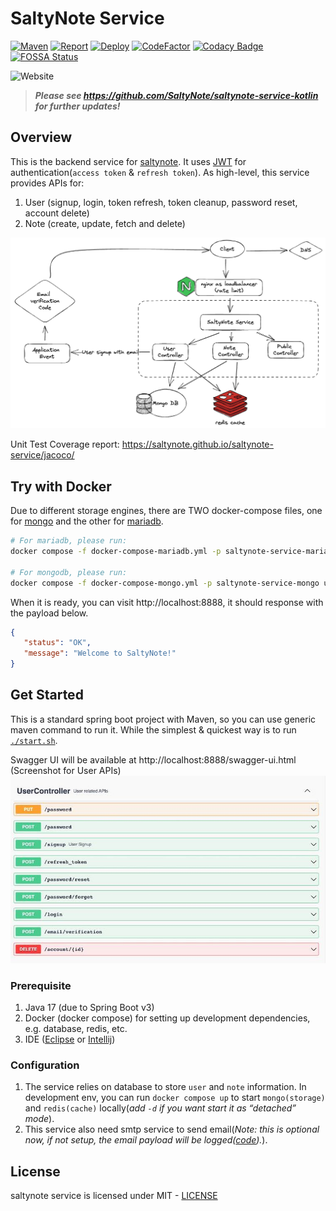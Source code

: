 # SaltyNote Service

[![Maven](https://github.com/SaltyNote/saltynote-service/actions/workflows/maven.yml/badge.svg)](https://github.com/SaltyNote/saltynote-service/actions/workflows/maven.yml)
[![Report](https://github.com/SaltyNote/saltynote-service/actions/workflows/report.yml/badge.svg)](https://github.com/SaltyNote/saltynote-service/actions/workflows/report.yml)
[![Deploy](https://github.com/SaltyNote/saltynote-service/actions/workflows/deploy-prod.yml/badge.svg)](https://github.com/SaltyNote/saltynote-service/actions/workflows/deploy-prod.yml)
[![CodeFactor](https://www.codefactor.io/repository/github/saltynote/saltynote-service/badge)](https://www.codefactor.io/repository/github/saltynote/saltynote-service)
[![Codacy Badge](https://app.codacy.com/project/badge/Grade/406f90655dd44f12a6107bbfbf4c2c45)](https://app.codacy.com/gh/SaltyNote/saltynote-service/dashboard?utm_source=gh&utm_medium=referral&utm_content=&utm_campaign=Badge_grade)
[![FOSSA Status](https://app.fossa.com/api/projects/git%2Bgithub.com%2FSaltyNote%2Fsaltynote-service.svg?type=shield)](https://app.fossa.com/projects/git%2Bgithub.com%2FSaltyNote%2Fsaltynote-service?ref=badge_shield)

![Website](https://img.shields.io/website?label=service&url=https%3A%2F%2Fapi.saltynote.com)

>***Please see https://github.com/SaltyNote/saltynote-service-kotlin for further updates!***

## Overview

This is the backend service for [saltynote](https://saltynote.com). It
uses [JWT](https://auth0.com/docs/tokens/json-web-tokens) for authentication(`access token` & `refresh token`). As high-level, this service provides
APIs for:

1. User (signup, login, token refresh, token cleanup, password reset, account delete)
2. Note (create, update, fetch and delete)

![overview](./docs/images/overview.png)

Unit Test Coverage report: https://saltynote.github.io/saltynote-service/jacoco/

## Try with Docker

Due to different storage engines, there are TWO docker-compose files, one for [mongo](./script/docker-compose-mongo.yml) and the other
for [mariadb](./script/docker-compose-mariadb.yml).
```bash
# For mariadb, please run:
docker compose -f docker-compose-mariadb.yml -p saltynote-service-mariadb up

# For mongodb, please run:
docker compose -f docker-compose-mongo.yml -p saltynote-service-mongo up
```

When it is ready, you can visit http://localhost:8888, it should response with the payload below.
```json
{
   "status": "OK",
   "message": "Welcome to SaltyNote!"
}
```


## Get Started

This is a standard spring boot project with Maven, so you can use generic maven command to run it. While the simplest &
quickest way is to run [`./start.sh`](./start.sh).

Swagger UI will be available at http://localhost:8888/swagger-ui.html (Screenshot for User APIs)
![swagger-ui](./docs/images/swagger-ui.jpg)

### Prerequisite

1. Java 17 (due to Spring Boot v3)
2. Docker (docker compose) for setting up development dependencies, e.g. database, redis, etc.
3. IDE ([Eclipse](https://www.eclipse.org/) or [Intellij](https://www.jetbrains.com/idea/))

### Configuration

1. The service relies on database to store `user` and `note` information. In development env, you can run `docker compose up`
   to start `mongo(storage)` and `redis(cache)` locally(*add `-d` if you want start it as “detached” mode*).
2. This service also need smtp service to send email(*Note: this is optional now, if not setup, the email payload will
   be logged([code](src/main/java/com/saltynote/service/event/EmailEventListener.java#L50-L55)).*).

## License

saltynote service is licensed under MIT - [LICENSE](./LICENSE)
